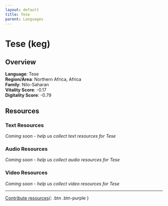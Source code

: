 ```yaml
---
layout: default
title: Tese
parent: Languages
---
```


# Tese (keg)

## Overview

**Language**: Tese  
**Region/Area**: Northern Africa, Africa  
**Family**: Nilo-Saharan  
**Vitality Score**: -0.17  
**Digitality Score**: -0.79  

## Resources

### Text Resources
*Coming soon - help us collect text resources for Tese*

### Audio Resources
*Coming soon - help us collect audio resources for Tese*

### Video Resources
*Coming soon - help us collect video resources for Tese*

---

[Contribute resources](https://fairtrain.github.io/){: .btn .btn-purple }
